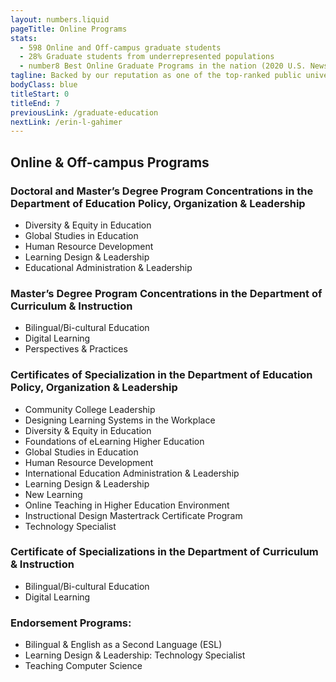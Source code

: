 ```yaml
---
layout: numbers.liquid
pageTitle: Online Programs
stats: 
  - 598 Online and Off-campus graduate students
  - 28% Graduate students from underrepresented populations
  - number8 Best Online Graduate Programs in the nation (2020 U.S. News & World Report)
tagline: Backed by our reputation as one of the top-ranked public universities in the world, our online and Chicago-area programs offer an affordable, flexible, and valuable investment for busy professionals.
bodyClass: blue
titleStart: 0
titleEnd: 7
previousLink: /graduate-education
nextLink: /erin-l-gahimer
---
```


## Online & Off-campus Programs

### Doctoral and Master’s Degree Program Concentrations in the Department of Education Policy, Organization & Leadership
* Diversity & Equity in Education
* Global Studies in Education
* Human Resource Development
* Learning Design & Leadership
* Educational Administration & Leadership

### Master’s Degree Program Concentrations in the Department of Curriculum & Instruction
* Bilingual/Bi-cultural Education
* Digital Learning
* Perspectives & Practices

### Certificates of Specialization in the Department of Education Policy, Organization & Leadership
* Community College Leadership
* Designing Learning Systems in the Workplace
* Diversity & Equity in Education
* Foundations of eLearning Higher Education
* Global Studies in Education
* Human Resource Development
* International Education Administration & Leadership
* Learning Design & Leadership
* New Learning
* Online Teaching in Higher Education Environment
* Instructional Design Mastertrack Certificate Program
* Technology Specialist

### Certificate of Specializations in the Department of Curriculum & Instruction
* Bilingual/Bi-cultural Education
* Digital Learning

### Endorsement Programs:
* Bilingual & English as a Second Language (ESL)
* Learning Design & Leadership: Technology Specialist
* Teaching Computer Science